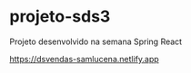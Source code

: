 # projeto-sds3

Projeto desenvolvido na semana Spring React

https://dsvendas-samlucena.netlify.app
